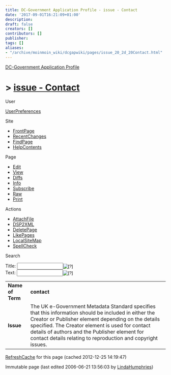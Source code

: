 ```yaml
---
title: DC-Government Application Profile - issue - Contact
date: '2017-09-01T16:21:09+01:00'
description: 
draft: false
creators: []
contributors: []
publisher: 
tags: []
aliases:
- "/archive/moinmoin_wiki/dcgapwiki/pages/issue_20_2d_20Contact.html"
---
```


 [DC-Government Application Profile](http://dublincore.org/dcgapwiki/FrontPage)

# > [issue - Contact](http://dublincore.org/dcgapwiki/issue_20_2d_20Contact?action=fullsearch&value=issue+-+Contact&literal=1&case=1&context=40 "Click here to do a full-text search for this title")

User

 [UserPreferences](http://dublincore.org/dcgapwiki/UserPreferences)

Site

- [FrontPage](http://dublincore.org/dcgapwiki/FrontPage)
- [RecentChanges](http://dublincore.org/dcgapwiki/RecentChanges)
- [FindPage](http://dublincore.org/dcgapwiki/FindPage)
- [HelpContents](http://dublincore.org/dcgapwiki/HelpContents)

Page

- [Edit](http://dublincore.org/dcgapwiki/issue_20_2d_20Contact?action=edit "Edit")
- [View](http://dublincore.org/dcgapwiki/issue_20_2d_20Contact "View")
- [Diffs](http://dublincore.org/dcgapwiki/issue_20_2d_20Contact?action=diff "Diffs")
- [Info](http://dublincore.org/dcgapwiki/issue_20_2d_20Contact?action=info "Info")
- [Subscribe](http://dublincore.org/dcgapwiki/issue_20_2d_20Contact?action=subscribe "Subscribe")
- [Raw](http://dublincore.org/dcgapwiki/issue_20_2d_20Contact?action=raw "Raw")
- [Print](http://dublincore.org/dcgapwiki/issue_20_2d_20Contact?action=print "Print")

Actions

- [AttachFile](http://dublincore.org/dcgapwiki/issue_20_2d_20Contact?action=AttachFile)
- [DSP2XML](http://dublincore.org/dcgapwiki/issue_20_2d_20Contact?action=DSP2XML)
- [DeletePage](http://dublincore.org/dcgapwiki/issue_20_2d_20Contact?action=DeletePage)
- [LikePages](http://dublincore.org/dcgapwiki/issue_20_2d_20Contact?action=LikePages)
- [LocalSiteMap](http://dublincore.org/dcgapwiki/issue_20_2d_20Contact?action=LocalSiteMap)
- [SpellCheck](http://dublincore.org/dcgapwiki/issue_20_2d_20Contact?action=SpellCheck)

Search

<form method="POST" action="/dcgapwiki/issue_20_2d_20Contact">
<p>
<input name="action" value="inlinesearch" type="hidden">
<input name="context" value="40" type="hidden">
Title: <input name="text_title" size="15" maxlength="50" type="text"><input src="issue_20_2d_20Contact_files/moin-search.png" name="button_title" alt="[?]" type="image"><br>Text: <input name="text_full" size="15" maxlength="50" type="text"><input src="issue_20_2d_20Contact_files/moin-search.png" name="button_full" alt="[?]" type="image">
</p>
</form>

<table>
  <tbody>
    <tr>
      <td>
        <strong>Name of Term</strong>
      </td>
      <td>
        <strong>contact</strong>
      </td>
    </tr>
    <tr>
      <td>
        <strong>Issue</strong>
      </td>
      <td>
        The UK e-Government Metadata Standard specifies that this information 
        should be included in either the Creator or Publisher element depending 
        on the details specified. The Creator element is used for contact 
        details of authors and the Publisher element for contact details 
        relating to reproduction and copyright issues.</td>
    </tr>
  </tbody>
</table>


 [RefreshCache](http://dublincore.org/dcgapwiki/issue_20_2d_20Contact?action=refresh&arena=Page.py&key=issue_20_2d_20Contact.text_html) for this page (cached 2012-12-25 14:19:47)  

Immutable page (last edited 2006-06-21 13:56:03 by [LindaHumphries](http://dublincore.org/dcgapwiki/LindaHumphries))

